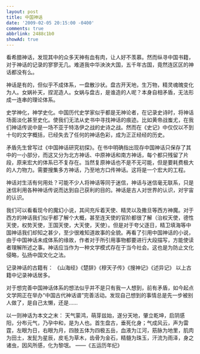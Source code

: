 ```yaml
---
layout: post
title: 中国神话
date: '2009-02-05 20:15:00 -0400'
comments: true
abbrlink: 2488c1b0
showAd: true
---
```

看希腊神话，发现其中的众多天神有血有肉，让人好不羡慕。然而纵寻中国书籍，对于神话的记录的寥寥无几。难道我中华泱泱大国，五千年古国，竟然连区区的神话都没有么。

神话是有的，但似乎不成体系，一盘散沙状。盘古开天地，生万物，精灵魂魄变化为人。女娲补天，捏泥造人。女娲与盘古，是谁造的人呢？本身自相矛盾，无法形成一连串的理论体系。

史学神化，神学史化。中国历代史学家似乎都是无神论者，在记录史诗时，将神话场面淡化甚至史化。使我们无法从史书中寻找神话的痕迹。比如黄帝战蚩尤，在我们神话传说中是一场不亚于特洛伊之战的史诗之战。然而在《史记》中仅仅以不到十句的文字概括，已经失去了任何的神话色彩，成为正正经经的历史。

矛盾先生曾写过《中国神话研究初探》。在书中明确指出现存中国神话只保存了其中的一小部分，而这又分为北方神话、中原神话和南方神话，每个都只残留了片段，原来宏大的体系已不复存在。当然复原神话也不是不无可能，但是要耗费极大的人力物力。需要搜集多方神话，乃至地方口传神话。这将是一个宏大的工程。

神话对生活有何用处？可能不少人将神话等同于迷信，神话与迷信毫无联系，只是迷信利用各种神话传说而达到自己获利的目的。神话是古人对世界的认识，对宇宙的认识。

我们可以看看现今的魔幻小说，其间充斥着天使、精灵以及撒旦等西方神魔。对于西方的神话我们似乎都了解个大概，甚至连天使的官阶都很了解（治权天使，德性天使，权势天使，王国天使，大天使，天使）。但是对于夸父逐日，精卫填海等中国神话我们却知之甚少，至少很难知道故事的全貌。再看了引用中国神话的小说，由于中国神话未成体系的缘故，作者对于所引用事物都要进行大段描写，方能使读者理解所述之事。神话应当作为一种文学模式存在于当今社会。这也是为防止文化侵略，弘扬中国文化之法。

记录神话的古籍有：
《山海经》《楚辞》《穆天子传》《搜神记》《述异记》
以上古籍中记录神话居多。

对于想完善中国神话体系的想法似乎并不是只有我一人想到，前有矛盾，如今起点文学网正在举办“中国古代神话谱”完善活动。发现自己想到的事情总是先一步被别人做了，是自己太懒，还是……

以一则神话为本文之末：
天气蒙鸿，萌芽兹始，遂分天地，肇立乾坤，启阴感阳，分布元气，乃孕中和，是为人也。首生盘古，垂死化身；气成风云，声为雷霆，左眼为日，右眼为月，四肢五体为四极五岳，血液为江河，筋脉为地里，肌肉为田土，发髭为星辰，皮毛为草木，齿骨为金石，精髓为珠玉，汗流为雨泽，身之诸虫，因风所感，化为黎氓。 ——《五运历年纪》
